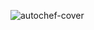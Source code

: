 ![autochef-cover](https://github.com/auto-chef/auto-chef/assets/53922235/942f2097-90b3-475b-911f-174381964692)
